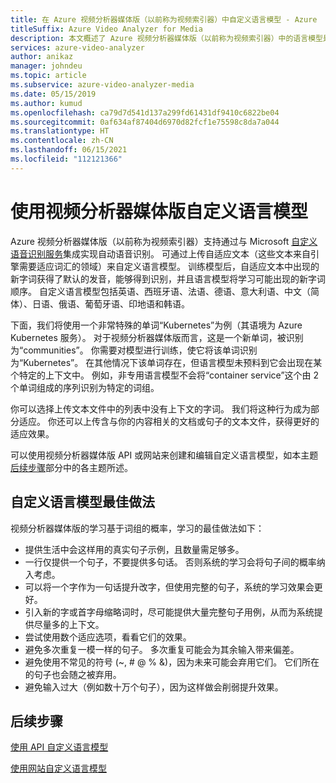 ```yaml
---
title: 在 Azure 视频分析器媒体版（以前称为视频索引器）中自定义语言模型 - Azure
titleSuffix: Azure Video Analyzer for Media
description: 本文概述了 Azure 视频分析器媒体版（以前称为视频索引器）中的语言模型是什么，以及如何自定义它。
services: azure-video-analyzer
author: anikaz
manager: johndeu
ms.topic: article
ms.subservice: azure-video-analyzer-media
ms.date: 05/15/2019
ms.author: kumud
ms.openlocfilehash: ca79d7d541d137a299fd61431df9410c6822be04
ms.sourcegitcommit: 0af634af87404d6970d82fcf1e75598c8da7a044
ms.translationtype: HT
ms.contentlocale: zh-CN
ms.lasthandoff: 06/15/2021
ms.locfileid: "112121366"
---
```

# <a name="customize-a-language-model-with-video-analyzer-for-media"></a>使用视频分析器媒体版自定义语言模型

Azure 视频分析器媒体版（以前称为视频索引器）支持通过与 Microsoft [自定义语音识别服务](https://azure.microsoft.com/services/cognitive-services/custom-speech-service/)集成实现自动语音识别。 可通过上传自适应文本（这些文本来自引擎需要适应词汇的领域）来自定义语言模型。 训练模型后，自适应文本中出现的新字词获得了默认的发音，能够得到识别，并且语言模型将学习可能出现的新字词顺序。 自定义语言模型包括英语、西班牙语、法语、德语、意大利语、中文（简体）、日语、俄语、葡萄牙语、印地语和韩语。 

下面，我们将使用一个非常特殊的单词“Kubernetes”为例（其语境为 Azure Kubernetes 服务）。 对于视频分析器媒体版而言，这是一个新单词，被识别为“communities”。 你需要对模型进行训练，使它将该单词识别为“Kubernetes”。 在其他情况下该单词存在，但语言模型未预料到它会出现在某个特定的上下文中。 例如，非专用语言模型不会将“container service”这个由 2 个单词组成的序列识别为特定的词组。

你可以选择上传文本文件中的列表中没有上下文的字词。 我们将这种行为成为部分适应。 你还可以上传含与你的内容相关的文档或句子的文本文件，获得更好的适应效果。

可以使用视频分析器媒体版 API 或网站来创建和编辑自定义语言模型，如本主题[后续步骤](#next-steps)部分中的各主题所述。

## <a name="best-practices-for-custom-language-models"></a>自定义语言模型最佳做法

视频分析器媒体版的学习基于词组的概率，学习的最佳做法如下：

* 提供生活中会这样用的真实句子示例，且数量需足够多。
* 一行仅提供一个句子，不要提供多句话。 否则系统的学习会将句子间的概率纳入考虑。
* 可以将一个字作为一句话提升改字，但使用完整的句子，系统的学习效果会更好。
* 引入新的字或首字母缩略词时，尽可能提供大量完整句子用例，从而为系统提供尽量多的上下文。
* 尝试使用数个适应选项，看看它们的效果。
* 避免多次重复一模一样的句子。 多次重复可能会为其余输入带来偏差。
* 避免使用不常见的符号 (~, # @ % &)，因为未来可能会弃用它们。 它们所在的句子也会随之被弃用。
* 避免输入过大（例如数十万个句子），因为这样做会削弱提升效果。

## <a name="next-steps"></a>后续步骤

[使用 API 自定义语言模型](customize-language-model-with-api.md)

[使用网站自定义语言模型](customize-language-model-with-website.md)
